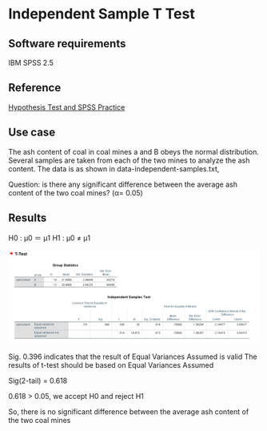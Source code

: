 # Independent Sample T Test

## Software requirements

IBM SPSS 2.5

## Reference

[Hypothesis Test and SPSS Practice](https://www.docin.com/p-2123053291.html)

## Use case

The ash content of coal in coal mines a and B obeys the normal distribution. Several samples are taken from each of the two mines to analyze the ash content. The data is as shown in data-independent-samples.txt,

Question: is there any significant difference between the average ash content of the two coal mines? (α= 0.05)

## Results

H0 : μ0 ＝ μ1
H1 : μ0 ≠ μ1

![image](https://raw.githubusercontent.com/fuguixing/statistics/master/hypothesis-testing/t-test/independent-samples-t-test/spss/independent-sample-t-test.png)

Sig. 0.396 indicates that the result of Equal Variances Assumed is valid
The results of t-test should be based on Equal Variances Assumed

Sig(2-tail) = 0.618

0.618 > 0.05, we accept H0 and reject H1

So, there is no significant difference between the average ash content of the two coal mines
